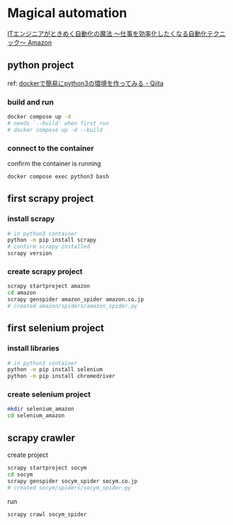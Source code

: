 # Magical automation

[ITエンジニアがときめく自動化の魔法 〜仕事を効率化したくなる自動化テクニック〜 Amazon](https://www.amazon.co.jp/dp/4802612486)

## python project

ref: [dockerで簡易にpython3の環境を作ってみる - Qiita](https://qiita.com/reflet/items/4b3f91661a54ec70a7dc)

### build and run
```sh
docker compose up -d
# needs `--build` when first run
# docker compose up -d --build
```

### connect to the container
confirm the container is running
```sh
docker compose exec python3 bash
```

## first scrapy project
### install scrapy

```sh
# in python3 container
python -m pip install scrapy
# confirm scrapy installed
scrapy version
```

### create scrapy project

```sh
scrapy startproject amazon
cd amazon
scrapy genspider amazon_spider amazon.co.jp
# created amazon/spiders/amazon_spider.py
```

## first selenium project

### install libraries

```sh
# in python3 container
python -m pip install selenium
python -m pip install chromedriver
```

### create selenium project

```sh
mkdir selenium_amazon
cd selenium_amazon
```

## scrapy crawler
create project

```sh
scrapy startproject socym
cd socym
scrapy genspider socym_spider socym.co.jp
# created socym/spiders/socym_spider.py
```

run

```sh
scrapy crawl socym_spider
```
